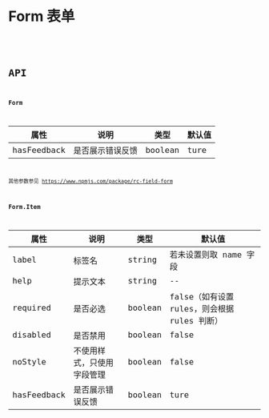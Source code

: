# Form 表单

<code src="./demos/demo1.tsx" />
<code src="./demos/demo2.tsx" />

# API

### Form

| 属性        | 说明             | 类型    | 默认值 |
| ----------- | ---------------- | ------- | ------ |
| hasFeedback | 是否展示错误反馈 | boolean | ture   |

其他参数参见 https://www.npmjs.com/package/rc-field-form

### Form.Item

| 属性        | 说明                       | 类型    | 默认值                                       |
| ----------- | -------------------------- | ------- | -------------------------------------------- |
| label       | 标签名                     | string  | 若未设置则取 name 字段                       |
| help        | 提示文本                   | string  | --                                           |
| required    | 是否必选                   | boolean | false（如有设置 rules，则会根据 rules 判断） |
| disabled    | 是否禁用                   | boolean | false                                        |
| noStyle     | 不使用样式，只使用字段管理 | boolean | false                                        |
| hasFeedback | 是否展示错误反馈           | boolean | ture                                         |
